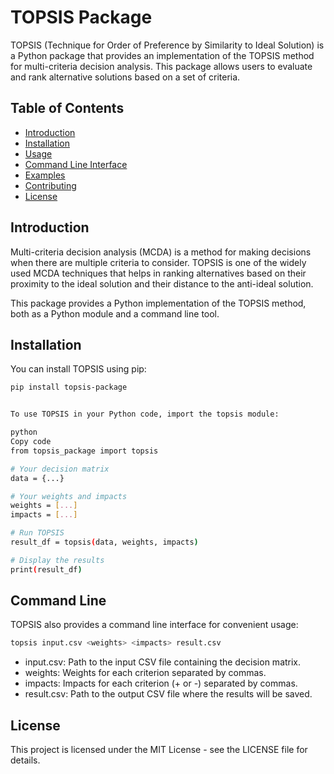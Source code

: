 # TOPSIS Package

TOPSIS (Technique for Order of Preference by Similarity to Ideal Solution) is a Python package that provides an implementation of the TOPSIS method for multi-criteria decision analysis. This package allows users to evaluate and rank alternative solutions based on a set of criteria.

## Table of Contents
- [Introduction](#introduction)
- [Installation](#installation)
- [Usage](#usage)
- [Command Line Interface](#command-line-interface)
- [Examples](#examples)
- [Contributing](#contributing)
- [License](#license)

## Introduction

Multi-criteria decision analysis (MCDA) is a method for making decisions when there are multiple criteria to consider. TOPSIS is one of the widely used MCDA techniques that helps in ranking alternatives based on their proximity to the ideal solution and their distance to the anti-ideal solution.

This package provides a Python implementation of the TOPSIS method, both as a Python module and a command line tool.

## Installation

You can install TOPSIS using pip:

```bash
pip install topsis-package


To use TOPSIS in your Python code, import the topsis module:

python
Copy code
from topsis_package import topsis

# Your decision matrix
data = {...}

# Your weights and impacts
weights = [...]
impacts = [...]

# Run TOPSIS
result_df = topsis(data, weights, impacts)

# Display the results
print(result_df)

```

## Command Line

TOPSIS also provides a command line interface for convenient usage:

```bash
topsis input.csv <weights> <impacts> result.csv

```

- input.csv: Path to the input CSV file containing the decision matrix.
- weights: Weights for each criterion separated by commas.
- impacts: Impacts for each criterion (+ or -) separated by commas.
- result.csv: Path to the output CSV file where the results will be saved.


## License

This project is licensed under the MIT License - see the LICENSE file for details.


